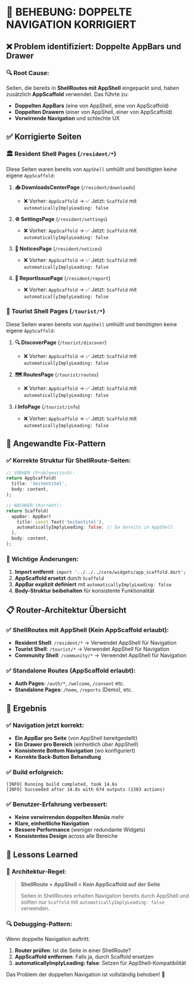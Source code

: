 # 🔧 BEHEBUNG: DOPPELTE NAVIGATION KORRIGIERT

## ❌ Problem identifiziert: Doppelte AppBars und Drawer

### 🔍 Root Cause:

Seiten, die bereits in **ShellRoutes mit AppShell** eingepackt sind, haben zusätzlich **AppScaffold** verwendet. Das führte zu:

- **Doppelten AppBars** (eine von AppShell, eine von AppScaffold)
- **Doppelten Drawern** (einer von AppShell, einer von AppScaffold)
- **Verwirrende Navigation** und schlechte UX

## ✅ Korrigierte Seiten

### 🏛️ **Resident Shell Pages** (`/resident/*`)

Diese Seiten waren bereits von `AppShell` umhüllt und benötigten keine eigene `AppScaffold`:

1. **📥 DownloadsCenterPage** (`/resident/downloads`)
   - ❌ Vorher: `AppScaffold` → ✅ Jetzt: `Scaffold` mit `automaticallyImplyLeading: false`
   
2. **⚙️ SettingsPage** (`/resident/settings`)
   - ❌ Vorher: `AppScaffold` → ✅ Jetzt: `Scaffold` mit `automaticallyImplyLeading: false`
   
3. **📝 NoticesPage** (`/resident/notices`)
   - ❌ Vorher: `AppScaffold` → ✅ Jetzt: `Scaffold` mit `automaticallyImplyLeading: false`
   
4. **🚨 ReportIssuePage** (`/resident/report`)
   - ❌ Vorher: `AppScaffold` → ✅ Jetzt: `Scaffold` mit `automaticallyImplyLeading: false`

### 🧳 **Tourist Shell Pages** (`/tourist/*`)

Diese Seiten waren bereits von `AppShell` umhüllt und benötigten keine eigene `AppScaffold`:

1. **🔍 DiscoverPage** (`/tourist/discover`)
   - ❌ Vorher: `AppScaffold` → ✅ Jetzt: `Scaffold` mit `automaticallyImplyLeading: false`
   
2. **🗺️ RoutesPage** (`/tourist/routes`)
   - ❌ Vorher: `AppScaffold` → ✅ Jetzt: `Scaffold` mit `automaticallyImplyLeading: false`
   
3. **ℹ️ InfoPage** (`/tourist/info`)
   - ❌ Vorher: `AppScaffold` → ✅ Jetzt: `Scaffold` mit `automaticallyImplyLeading: false`

## 🎯 Angewandte Fix-Pattern

### ✅ **Korrekte Struktur für ShellRoute-Seiten:**

```dart
// VORHER (Problematisch):
return AppScaffold(
  title: 'Seitentitel',
  body: content,
);

// NACHHER (Korrekt):
return Scaffold(
  appBar: AppBar(
    title: const Text('Seitentitel'),
    automaticallyImplyLeading: false, // Da bereits in AppShell
  ),
  body: content,
);
```

### 🔧 **Wichtige Änderungen:**

1. **Import entfernt**: `import '../../../core/widgets/app_scaffold.dart';`
2. **AppScaffold ersetzt** durch `Scaffold`
3. **AppBar explizit definiert** mit `automaticallyImplyLeading: false`
4. **Body-Struktur beibehalten** für konsistente Funktionalität

## 📋 Router-Architektur Übersicht

### ✅ **ShellRoutes mit AppShell** (Kein AppScaffold erlaubt):

- **Resident Shell**: `/resident/*` → Verwendet AppShell für Navigation
- **Tourist Shell**: `/tourist/*` → Verwendet AppShell für Navigation  
- **Community Shell**: `/community/*` → Verwendet AppShell für Navigation

### ✅ **Standalone Routes** (AppScaffold erlaubt):

- **Auth Pages**: `/auth/*`, `/welcome`, `/consent` etc.
- **Standalone Pages**: `/home`, `/reports` (Demo), etc.

## 🚀 Ergebnis

### ✅ **Navigation jetzt korrekt:**

- **Ein AppBar pro Seite** (von AppShell bereitgestellt)
- **Ein Drawer pro Bereich** (einheitlich über AppShell)
- **Konsistente Bottom Navigation** (wo konfiguriert)
- **Korrekte Back-Button Behandlung**

### ✅ **Build erfolgreich:**

```
[INFO] Running build completed, took 14.6s
[INFO] Succeeded after 14.8s with 674 outputs (1383 actions)
```

### ✅ **Benutzer-Erfahrung verbessert:**

- **Keine verwirrenden doppelten Menüs** mehr
- **Klare, einheitliche Navigation**
- **Bessere Performance** (weniger redundante Widgets)
- **Konsistentes Design** across alle Bereiche

## 🎯 Lessons Learned

### 📝 **Architektur-Regel:**
>
> **ShellRoute + AppShell = Kein AppScaffold auf der Seite**
> 
> Seiten in ShellRoutes erhalten Navigation bereits durch AppShell und sollten nur `Scaffold` mit `automaticallyImplyLeading: false` verwenden.

### 🔍 **Debugging-Pattern:**

Wenn doppelte Navigation auftritt:

1. **Router prüfen**: Ist die Seite in einer ShellRoute?
2. **AppScaffold entfernen**: Falls ja, durch Scaffold ersetzen
3. **automaticallyImplyLeading: false**: Setzen für AppShell-Kompatibilität

Das Problem der doppelten Navigation ist vollständig behoben! 🌟
